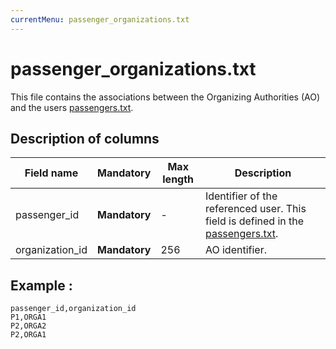```yaml
---
currentMenu: passenger_organizations.txt
---
```


# passenger_organizations.txt

This file contains the associations between the Organizing Authorities (AO) and the users [passengers.txt](passengers.txt.html).

## Description of columns

| Field name   |  Mandatory     | Max length | Description                                                                                                  |
|-----------------|:----------------:|--------------|--------------------------------------------------------------------------------------------------------------|
| passenger_id    | **Mandatory** | -            |Identifier of the referenced user. This field is defined in the [passengers.txt](passengers.txt.html). |
| organization_id | **Mandatory** | 256          | AO identifier.                                                                                    |

## Example : 

```
passenger_id,organization_id
P1,ORGA1
P2,ORGA2
P2,ORGA1
```
